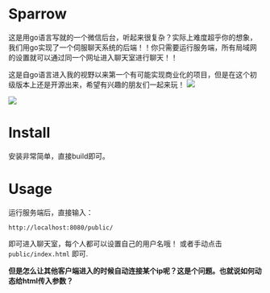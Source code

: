 # Sparrow

这是用go语言写就的一个微信后台，听起来很复杂？实际上难度超乎你的想象，我们用go实现了一个伺服聊天系统的后端！！你只需要运行服务端，所有局域网的设置就可以通过同一个网址进入聊天室进行聊天！！

这是自go语言进入我的视野以来第一个有可能实现商业化的项目，但是在这个初级版本上还是开源出来，希望有兴趣的朋友们一起来玩！
![](https://i.loli.net/2018/03/09/5aa202d2d7263.jpeg)

![](https://i.loli.net/2018/03/09/5aa225fd6dfa6.jpeg)

# Install

安装非常简单，直接build即可。

# Usage
运行服务端后，直接输入：

```
http://localhost:8080/public/
```
即可进入聊天室，每个人都可以设置自己的用户名哦！
或者手动点击 `public/index.html` 即可.

**但是怎么让其他客户端进入的时候自动连接某个ip呢？这是个问题。也就说如何动态给html传入参数？**